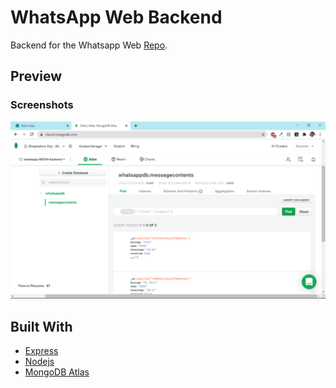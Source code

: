 # WhatsApp Web Backend

Backend for the Whatsapp Web [Repo](https://github.com/dsac147/Whatsapp-Web).

## Preview

### Screenshots

![screenshot1](https://github.com/dsac147/Whatsapp-Web-Backend/blob/master/screenshot.png)

## Built With

- [Express](https://expressjs.com/)
- [Nodejs](https://nodejs.org/en/)
- [MongoDB Atlas](https://www.mongodb.com/cloud/atlas)




